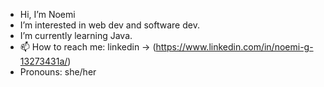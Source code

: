 -  Hi, I’m Noemi
-  I’m interested in web dev and software dev.
-  I’m currently learning Java.
- 📫 How to reach me: linkedin -> (https://www.linkedin.com/in/noemi-g-13273431a/)
-  Pronouns: she/her

